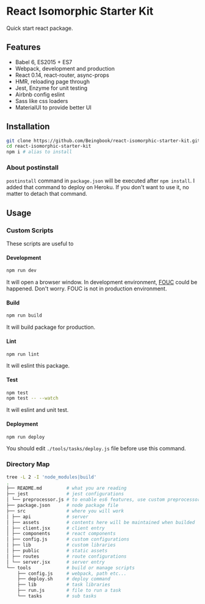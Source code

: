 # React Isomorphic Starter Kit

Quick start react package.

## Features

* Babel 6, ES2015 + ES7
* Webpack, development and production
* React 0.14, react-router, async-props
* HMR, reloading page through
* Jest, Enzyme for unit testing
* Airbnb config eslint
* Sass like css loaders
* MaterialUI to provide better UI

## Installation

```sh
git clone https://github.com/Beingbook/react-isomorphic-starter-kit.git
cd react-isomorphic-starter-kit
npm i # alias to install
```

### About postinstall

`postinstall` command in `package.json` will be executed after `npm install`.
I added that command to deploy on Heroku.
If you don't want to use it, no matter to detach that command.

## Usage

### Custom Scripts

These scripts are useful to

#### Development

```sh
npm run dev
```

It will open a browser window.
In development environment, [FOUC](https://en.wikipedia.org/wiki/Flash_of_unstyled_content) could be happened.
Don't worry. FOUC is not in production environment.

#### Build

```sh
npm run build
```

It will build package for production.

#### Lint

```sh
npm run lint
```

It will eslint this package.

#### Test

```sh
npm test
npm test -- --watch
```

It will eslint and unit test.

#### Deployment

```sh
npm run deploy
```

You should edit `./tools/tasks/deploy.js` file before use this command.

### Directory Map

```sh
tree -L 2 -I 'node_modules|build'
.
├── README.md         # what you are reading
├── jest              # jest configurations
│ └── preprocessor.js # to enable es6 features, use custom preprocessor
├── package.json      # node package file
├── src               # where you will work
│ ├── api             # server
│ ├── assets          # contents here will be maintained when builded
│ ├── client.jsx      # client entry
│ ├── components      # react components
│ ├── config.js       # custom configurations
│ ├── lib             # custom libraries
│ ├── public          # static assets
│ ├── routes          # route configurations
│ └── server.jsx      # server entry
└── tools             # build or manage scripts
    ├── config.js     # webpack, path etc...
    ├── deploy.sh     # deploy command
    ├── lib           # task libraries
    ├── run.js        # file to run a task
    └── tasks         # sub tasks
```
